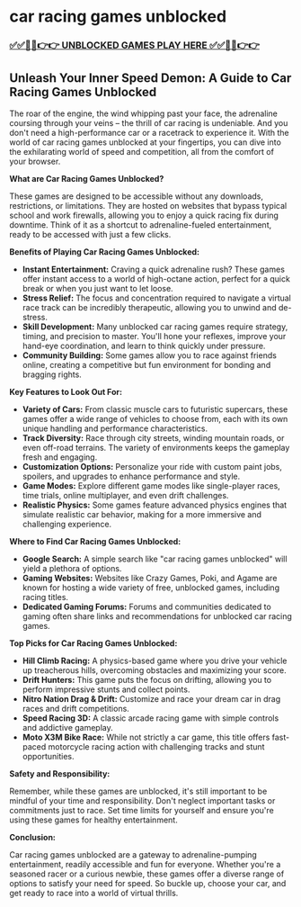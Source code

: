 # car racing games unblocked

### [✅✅🔴🔴👉👉 UNBLOCKED GAMES PLAY HERE ✅✅🔴🔴👉👉](https://topstoryindia.com)

## Unleash Your Inner Speed Demon: A Guide to Car Racing Games Unblocked

The roar of the engine, the wind whipping past your face, the adrenaline coursing through your veins – the thrill of car racing is undeniable. And you don't need a high-performance car or a racetrack to experience it. With the world of car racing games unblocked at your fingertips, you can dive into the exhilarating world of speed and competition, all from the comfort of your browser.

**What are Car Racing Games Unblocked?**

These games are designed to be accessible without any downloads, restrictions, or limitations. They are hosted on websites that bypass typical school and work firewalls, allowing you to enjoy a quick racing fix during downtime. Think of it as a shortcut to adrenaline-fueled entertainment, ready to be accessed with just a few clicks.

**Benefits of Playing Car Racing Games Unblocked:**

* **Instant Entertainment:** Craving a quick adrenaline rush? These games offer instant access to a world of high-octane action, perfect for a quick break or when you just want to let loose.
* **Stress Relief:** The focus and concentration required to navigate a virtual race track can be incredibly therapeutic, allowing you to unwind and de-stress.
* **Skill Development:** Many unblocked car racing games require strategy, timing, and precision to master. You'll hone your reflexes, improve your hand-eye coordination, and learn to think quickly under pressure.
* **Community Building:** Some games allow you to race against friends online, creating a competitive but fun environment for bonding and bragging rights.

**Key Features to Look Out For:**

* **Variety of Cars:** From classic muscle cars to futuristic supercars, these games offer a wide range of vehicles to choose from, each with its own unique handling and performance characteristics.
* **Track Diversity:** Race through city streets, winding mountain roads, or even off-road terrains. The variety of environments keeps the gameplay fresh and engaging.
* **Customization Options:** Personalize your ride with custom paint jobs, spoilers, and upgrades to enhance performance and style.
* **Game Modes:** Explore different game modes like single-player races, time trials, online multiplayer, and even drift challenges.
* **Realistic Physics:** Some games feature advanced physics engines that simulate realistic car behavior, making for a more immersive and challenging experience.

**Where to Find Car Racing Games Unblocked:**

* **Google Search:** A simple search like "car racing games unblocked" will yield a plethora of options.
* **Gaming Websites:** Websites like Crazy Games, Poki, and Agame are known for hosting a wide variety of free, unblocked games, including racing titles.
* **Dedicated Gaming Forums:** Forums and communities dedicated to gaming often share links and recommendations for unblocked car racing games.

**Top Picks for Car Racing Games Unblocked:**

* **Hill Climb Racing:** A physics-based game where you drive your vehicle up treacherous hills, overcoming obstacles and maximizing your score.
* **Drift Hunters:** This game puts the focus on drifting, allowing you to perform impressive stunts and collect points.
* **Nitro Nation Drag & Drift:** Customize and race your dream car in drag races and drift competitions.
* **Speed Racing 3D:** A classic arcade racing game with simple controls and addictive gameplay.
* **Moto X3M Bike Race:** While not strictly a car game, this title offers fast-paced motorcycle racing action with challenging tracks and stunt opportunities.

**Safety and Responsibility:**

Remember, while these games are unblocked, it's still important to be mindful of your time and responsibility. Don't neglect important tasks or commitments just to race. Set time limits for yourself and ensure you're using these games for healthy entertainment.

**Conclusion:**

Car racing games unblocked are a gateway to adrenaline-pumping entertainment, readily accessible and fun for everyone. Whether you're a seasoned racer or a curious newbie, these games offer a diverse range of options to satisfy your need for speed. So buckle up, choose your car, and get ready to race into a world of virtual thrills. 
